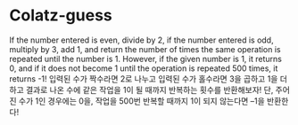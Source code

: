 # Colatz-guess
If the number entered is even, divide by 2, if the number entered is odd, multiply by 3, add 1, and return the number of times the same operation is repeated until the number is 1. However, if the given number is 1, it returns 0, and if it does not become 1 until the operation is repeated 500 times, it returns -1! 입력된 수가 짝수라면 2로 나누고 입력된 수가 홀수라면 3을 곱하고 1을 더하고 결과로 나온 수에 같은 작업을 1이 될 때까지 반복하는 횟수를 반환해보자! 단, 주어진 수가 1인 경우에는 0을, 작업을 500번 반복할 때까지 1이 되지 않는다면 –1을 반환한다!
